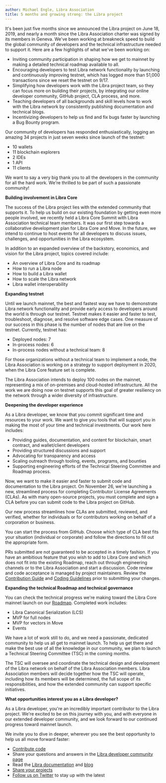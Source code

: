 ```yaml
---
author: Michael Engle, Libra Association
title: 5 months and growing strong: the Libra project
---
```


<script>
    let items = document.getElementsByClassName("post-meta");   
    for (var i = items.length - 1; i >= 0; i--) {
        console.log(items[i], items[i].innerText);
        if (items[i].innerHTML = '<p class="post-meta">November 15, 2019</p>') items[i].innerHTML = '<p class="post-meta">November 15, 2019</p>';
    }
</script>

It's been just five months since we announced the Libra project on June 18, 2019, and nearly a month since the Libra Association charter was signed by its members in Geneva. We've been working at breakneck speed to build the global community of developers and the technical infrastructure needed to support it. Here are a few highlights of what we've been working on:

- Inviting community participation in shaping how we get to mainnet by making a detailed technical roadmap available to all. 
- Encouraging developers to test Libra network functionality by launching and continuously improving testnet, which has logged more than 51,000 transactions since we reset the testnet on 9/17. 
- Simplifying how developers work with the Libra project team, so they can focus more on building their projects, by integrating our online developer community, GitHub project, CLA process, and more.
- Teaching developers of all backgrounds and skill levels how to work with the Libra network by consistently publishing documentation and technical blogs.
- Incentivizing developers to help us find and fix bugs faster by launching a Bug Bounty program.

Our community of developers has responded enthusiastically, logging an amazing 34 projects in just seven weeks since launch of the testnet:

- 10 wallets
- 11 blockchain explorers
- 2 IDEs
- 1 API
- 11 clients

We want to say a very big thank you to all the developers in the community for all the hard work. We're thrilled to be part of such a passionate community!

**Building involvement in Libra Core**

The success of the Libra project lies with the extended community that supports it. To help us build on our existing foundation by getting even more people involved, we recently held a Libra Core Summit with Libra Association technical team members. It was our first step towards a collaborative development plan for Libra Core and Move. In the future, we intend to continue to host events for all developers to discuss issues, challenges, and opportunities in the Libra ecosystem. 

In addition to an expanded overview of the backstory, economics, and vision for the Libra project, topics covered include:

- An overview of Libra Core and its roadmap
- How to run a Libra node
- How to build a Libra wallet
- How to scale the Libra network
- Libra wallet interoperability

**Expanding testnet**

Until we launch mainnet, the best and fastest way we have to demonstrate Libra network functionality and provide early access to developers around the world is through our testnet. Testnet makes it easier and faster to test, troubleshoot, diagnose, and resolve software edge cases. One measure of our success in this phase is the number of nodes that are live on the testnet. Currently, testnet has:

- Deployed nodes: 7
- In-process nodes: 6
- In-process nodes without a technical team: 8

For those organizations without a technical team to implement a node, the Libra Association is working on a strategy to support deployment in 2020, when the Libra Core feature set is complete.

The Libra Association intends to deploy 100 nodes on the mainnet, representing a mix of on-premises and cloud-hosted infrastructure. All the work we are doing now on testnet supports this goal of greater resiliency on the network through a wider diversity of infrastructure.

**Deepening the developer experience**

As a Libra developer, we know that you commit significant time and resources to your work. We want to give you tools that will support you in making the most of your time and technical investments. Our work here includes:

- Providing guides, documentation, and content for blockchain, smart contract, and wallet/client developers
- Providing structured discussions and support
- Advocating for transparency and access
- Scaling outreach through tooling, events, programs, and bounties
- Supporting engineering efforts of the Technical Steering Committee and Roadmap process.

Now, we want to make it easier and faster to submit code and documentation to the Libra project. On November 26, we're launching a new, streamlined process for completing Contributor License Agreements (CLAs). As with many open-source projects, you must complete and sign a CLA before you can submit code to the Libra project on GitHub.

Our new process streamlines how CLAs are submitted, reviewed, and verified, whether for individuals or for contributors working on behalf of a corporation or business.

You can start the process from GitHub. Choose which type of CLA best fits your situation (individual or corporate) and follow the directions to fill out the appropriate form.

PRs submitted are not guaranteed to be accepted in a timely fashion. If you have an ambitious feature that you wish to add to Libra Core and which does not fit into the existing Roadmap, reach out through engineering channels or to the Libra Association and start a discussion. Code review and code acceptance is managed by project maintainers. Review the [Contribution Guide](https://developers.libra.org/docs/community/contributing) and [Coding Guidelines](https://developers.libra.org/docs/community/coding-guidelines) prior to submitting your changes.



**Expanding the technical Roadmap and technical governance**

You can check the technical progress we're making toward the Libra Core mainnet launch on our [Roadmap](https://developers.libra.org/blog/). Completed work includes:

- Libra Canonical Serialization (LCS)
- MVP for full nodes
- MVP for vectors in Move
- Events

We have a lot of work still to do, and we need a passionate, dedicated community to help us all get to mainnet launch. To help us get there and make the best use of all the knowledge in our community, we plan to launch a Technical Steering Committee (TSC) in the coming months. 

The TSC will oversee and coordinate the technical design and development of the Libra network on behalf of the Libra Association members. Libra Association members will decide together how the TSC will operate, including how its members will be determined, the full scope of its responsibilities, and how the extended community can support specific initiatives. 

**What opportunities interest you as a Libra developer?**

As a Libra developer, you're an incredibly important contributor to the Libra project. We're excited to be on this journey with you, and with everyone in our extended developer community, and we look forward to our continued progress toward mainnet launch.

We invite you to dive in deeper, wherever you see the best opportunity to help us all move forward faster: 

- [Contribute code](https://github.com/libra/libra)
- Share your questions and answers in the [Libra developer community page](https://community.libra.org/)
- Read the [Libra documentation](https://developers.libra.org/docs/welcome-to-libra) and [blog](https://developers.libra.org/blog/)
- [Share your projects](https://community.libra.org/c/Please-follow-this-category-for-projects-made-on-the-Libra-testnet)
- [Follow us on Twitter](https://twitter.com/libradev) to stay up with the latest
